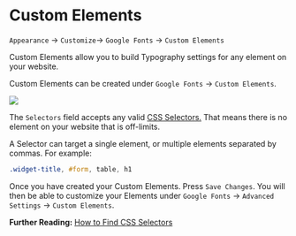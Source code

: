 # Custom Elements

`Appearance` → `Customize`→ `Google Fonts` → `Custom Elements`

Custom Elements allow you to build Typography settings for any element on your website.

Custom Elements can be created under `Google Fonts` → `Custom Elements`.

![](https://fontsplugin.com/wp-content/uploads/2018/12/google-fonts-custom-element.png)

The `Selectors` field accepts any valid [CSS Selectors.](https://developer.mozilla.org/en-US/docs/Learn/CSS/Introduction_to_CSS/Selectors) That means there is no element on your website that is off-limits.

A Selector can target a single element, or multiple elements separated by commas. For example:

```css
.widget-title, #form, table, h1
```

Once you have created your Custom Elements. Press `Save Changes`. You will then be able to customize your Elements under `Google Fonts` → `Advanced Settings` → `Custom Elements`.

**Further Reading:** [How to Find CSS Selectors](https://fontsplugin.com/how-to-find-css-selectors/)

